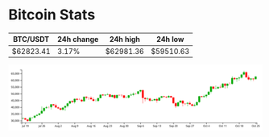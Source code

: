 # Bitcoin Stats

BTC/USDT|24h change|24h high|24h low|
|---|---|---|---|
|$62823.41|3.17%|$62981.36|$59510.63|

<img src="./chart.svg">
